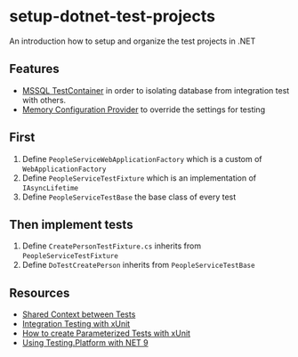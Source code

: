 # setup-dotnet-test-projects

An introduction how to setup and organize the test projects in .NET


## Features

- [MSSQL TestContainer](https://testcontainers.com/modules/mssql/) in order to isolating database from integration test with others.
- [Memory Configuration Provider](https://learn.microsoft.com/en-us/dotnet/core/extensions/configuration-providers#memory-configuration-provider) to override the settings for testing

## First

1. Define `PeopleServiceWebApplicationFactory` which is a custom of `WebApplicationFactory`
2. Define `PeopleServiceTestFixture` which is an implementation of `IAsyncLifetime`
3. Define `PeopleServiceTestBase` the base class of every test

## Then implement tests

1. Define `CreatePersonTestFixture.cs` inherits from `PeopleServiceTestFixture`
2. Define `DoTestCreatePerson` inherits from `PeopleServiceTestBase`


## Resources

- [Shared Context between Tests](https://xunit.net/docs/shared-context)
- [Integration Testing with xUnit](https://www.jimmybogard.com/integration-testing-with-xunit/)
- [How to create Parameterized Tests with xUnit](https://davecallan.com/creating-parameterized-tests-xunit/)
- [Using Testing.Platform with NET 9](https://dateo-software.de/blog/testing-platform)
